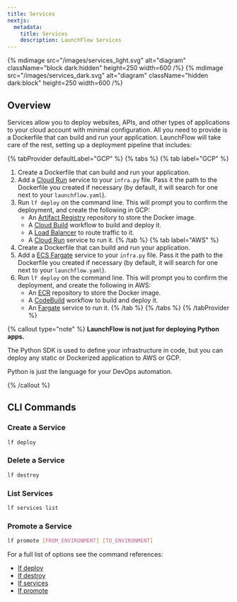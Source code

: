 ```yaml
---
title: Services
nextjs:
  metadata:
    title: Services
    description: LaunchFlow Services
---
```



{% mdimage src="/images/services_light.svg" alt="diagram" className="block dark:hidden" height=250 width=600 /%}
{% mdimage src="/images/services_dark.svg" alt="diagram" className="hidden dark:block" height=250 width=600 /%}


## Overview


Services allow you to deploy websites, APIs, and other types of applications to your cloud account with minimal configuration. All you need to provide is a Dockerfile that can build and run your application. LaunchFlow will take care of the rest, setting up a deployment pipeline that includes:

{% tabProvider defaultLabel="GCP" %}
{% tabs %}
{% tab label="GCP" %}
1. Create a Dockerfile that can build and run your application.
2. Add a [Cloud Run](/reference/gcp-services/cloud-run) service to your `infra.py` file. Pass it the path to the Dockerfile you created if necessary (by default, it will search for one next to your `launchflow.yaml`).
3. Run `lf deploy` on the command line. This will prompt you to confirm the deployment, and create the following in GCP:
    - An [Artifact Registry](https://cloud.google.com/artifact-registry) repository to store the Docker image.
    - A [Cloud Build](https://cloud.google.com/build?hl=en) workflow to build and deploy it.
    - A [Load Balancer](https://cloud.google.com/load-balancing) to route traffic to it.
    - A [Cloud Run](https://cloud.google.com/run?hl=en) service to run it.
{% /tab %}
{% tab label="AWS" %}
1. Create a Dockerfile that can build and run your application.
2. Add a [ECS Fargate](/reference/aws-services/ecs-fargate) service to your `infra.py` file. Pass it the path to the Dockerfile you created if necessary (by default, it will search for one next to your `launchflow.yaml`).
3. Run `lf deploy` on the command line. This will prompt you to confirm the deployment, and create the following in AWS:
    - An [ECR](https://aws.amazon.com/ecr/) repository to store the Docker image.
    - A [CodeBuild](https://aws.amazon.com/codebuild/) workflow to build and deploy it.
    - An [Fargate](https://docs.aws.amazon.com/AmazonECS/latest/developerguide/AWS_Fargate.html) service to run it.
{% /tab %}
{% /tabs %}
{% /tabProvider %}


{% callout type="note" %}
**LaunchFlow is not just for deploying Python apps.**

The Python SDK is used to define your infrastructure in code, but you can deploy any static or Dockerized application to AWS or GCP.

Python is just the language for your DevOps automation.

{% /callout %}


## CLI Commands

### Create a Service

```bash
lf deploy
```

### Delete a Service

```bash
lf destroy
```

### List Services

```bash
lf services list
```

### Promote a Service

```bash
lf promote [FROM_ENVIRONMENT] [TO_ENVIRONMENT]
```

For a full list of options see the command references:

- [lf deploy](/reference/cli#launchflow-deploy)
- [lf destroy](/reference/cli#launchflow-destroy)
- [lf services](reference/cli#launchflow-services)
- [lf promote](/reference/cli#launchflow-promote)

